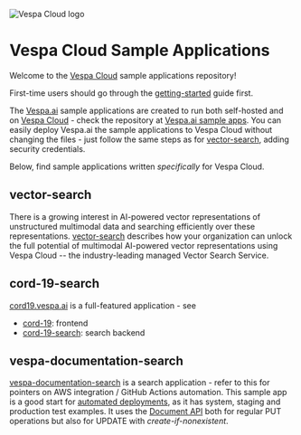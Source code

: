 <!-- Copyright Yahoo. Licensed under the terms of the Apache 2.0 license. See LICENSE in the project root. -->

![Vespa Cloud logo](https://cloud.vespa.ai/assets/logos/vespa-cloud-logo-full-black.png)

# Vespa Cloud Sample Applications
Welcome to the [Vespa Cloud](https://cloud.vespa.ai/) sample applications repository!

First-time users should go through the [getting-started](https://cloud.vespa.ai/en/getting-started) guide first.

The [Vespa.ai](https://vespa.ai/) sample applications are created to run both self-hosted 
and on [Vespa Cloud](https://cloud.vespa.ai/) -
check the repository at [Vespa.ai sample apps](https://github.com/vespa-engine/sample-apps).
You can easily deploy Vespa.ai the sample applications to Vespa Cloud without changing the files -
just follow the same steps as for [vector-search](#vector-search), adding security credentials.

Below, find sample applications written _specifically_ for Vespa Cloud.


## vector-search
There is a growing interest in AI-powered vector representations of unstructured multimodal data
and searching efficiently over these representations.
[vector-search](https://github.com/vespa-cloud/vector-search)
describes how your organization can unlock the full potential of multimodal AI-powered vector representations
using Vespa Cloud -- the industry-leading managed Vector Search Service.


## cord-19-search
[cord19.vespa.ai](https://cord19.vespa.ai/) is a full-featured application - see
* [cord-19](https://github.com/vespa-engine/cord-19): frontend
* [cord-19-search](https://github.com/vespa-cloud/cord-19-search): search backend


## vespa-documentation-search
[vespa-documentation-search](https://github.com/vespa-cloud/vespa-documentation-search) is a search application -
refer to this for pointers on AWS integration / GitHub Actions automation.
This sample app is a good start for [automated deployments](https://cloud.vespa.ai/en/automated-deployments),
as it has system, staging and production test examples.
It uses the [Document API](https://docs.vespa.ai/en/document-api-guide.html)
both for regular PUT operations but also for UPDATE with _create-if-nonexistent_.
